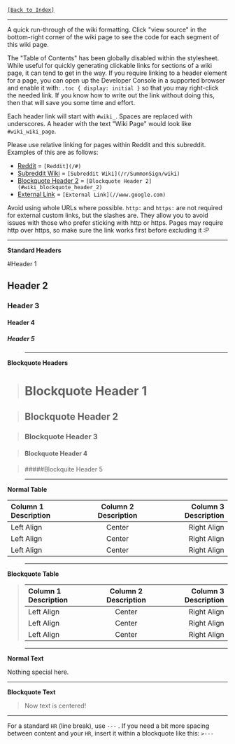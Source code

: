 [](#img_wiki_header)

[`[Back to Index]`](/r/SummonSign/wiki/index)

---

A quick run-through of the wiki formatting. Click "view source" in the bottom-right corner of the wiki page to see the code for each segment of this wiki page.

The "Table of Contents" has been globally disabled within the stylesheet. While useful for quickly generating clickable links for sections of a wiki page, it can tend to get in the way. If you require linking to a header element for a page, you can open up the Developer Console in a supported browser and enable it with: `.toc { display: initial }` so that you may right-click the needed link. If you know how to write out the link without doing this, then that will save you some time and effort.

Each header link will start with `#wiki_`. Spaces are replaced with underscores. A header with the text "Wiki Page" would look like `#wiki_wiki_page`.

Please use relative linking for pages within Reddit and this subreddit. Examples of this are as follows:

* [Reddit](/#) = `[Reddit](/#)`
* [Subreddit Wiki](/r/SummonSign/wiki) = `[Subreddit Wiki](/r/SummonSign/wiki)`
* [Blockquote Header 2](#wiki_blockquote_header_2) = `[Blockquote Header 2](#wiki_blockquote_header_2)`
* [External Link](//www.google.com) = `[External Link](//www.google.com)`

Avoid using whole URLs where possible. `http:` and `https:` are not required for external custom links, but the slashes are. They allow you to avoid issues with those who prefer sticking with http or https. Pages may require http over https, so make sure the link works first before excluding it :P

---

**Standard Headers**

#Header 1

## Header 2

### Header 3

#### Header 4

##### Header 5

>---

**Blockquote Headers**

># Blockquote Header 1

>## Blockquote Header 2

>### Blockquote Header 3

>#### Blockquote Header 4

>#####Blockquite Header 5

>---

**Normal Table**

Column 1 Description | Column 2 Description | Column 3 Description |
:--|:-:|--:|
Left Align | Center | Right Align
Left Align | Center | Right Align
Left Align | Center | Right Align

>---

**Blockquote Table**

>Column 1 Description | Column 2 Description | Column 3 Description |
>:--|:-:|--:|
>Left Align | Center | Right Align
>Left Align | Center | Right Align
>Left Align | Center | Right Align

>---

**Normal Text**

Nothing special here.

---

**Blockquote Text**

>Now text is centered!

---

For a standard `HR` (line break), use `---` .
If you need a bit more spacing between content and your `HR`, insert it within a blockquote like this: `>---`